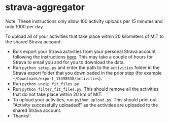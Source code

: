 # strava-aggregator

Note: These instructions only allow 100 activity uploads per 15 minutes and only 1000 per day.

To upload all of your activities that take place within 20 kilometers of MIT to the shared Strava account:
- Bulk export your Strava activities from your personal Strava account following the instructions [here](https://support.strava.com/hc/en-us/articles/216918437-Exporting-your-Data-and-Bulk-Export#Bulk). This may take a couple of hours for Strava to email you and for you to download the data.
- Run `python setup.py` and enter the path to the `activities` folder in the Strava export folder that you downloaded in the prior step (for example `~/Downloads/export_15398538/activities`).
- Run `python unzip_fit_files.py`.
- Run `python filter_fit_files.py`. This should remove all the activities that do not take place within 20 km of MIT.
- To upload your activities, run `python upload.py`. This should print out "Activity successfully uploaded!" as the activities are uploaded to the shared Strava account.
- Thanks!